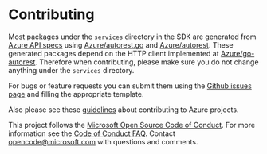 # Contributing

Most packages under the `services` directory in the SDK are generated from [Azure API specs][azure_rest_specs]
using [Azure/autorest.go][] and [Azure/autorest][]. These generated packages depend on the HTTP client implemented at [Azure/go-autorest][]. Therefore when contributing, please make sure you do not change anything under the `services` directory.

[azure_rest_specs]: https://github.com/Azure/azure-rest-api-specs
[azure/autorest]: https://github.com/Azure/autorest
[azure/autorest.go]: https://github.com/Azure/autorest.go
[azure/go-autorest]: https://github.com/Azure/go-autorest

For bugs or feature requests you can submit them using the [Github issues page][issues] and filling the appropriate template.

Also please see these [guidelines][] about contributing to Azure projects.

This project follows the [Microsoft Open Source Code of Conduct][coc]. For more information see the [Code of Conduct FAQ][cocfaq]. Contact [opencode@microsoft.com][cocmail] with questions and comments.

[guidelines]: https://opensource.microsoft.com/collaborate/
[coc]: https://opensource.microsoft.com/codeofconduct/
[cocfaq]: https://opensource.microsoft.com/codeofconduct/faq/
[cocmail]: mailto:opencode@microsoft.com
[issues]: https://github.com/Azure/Azure-sdk-for-go/issues
